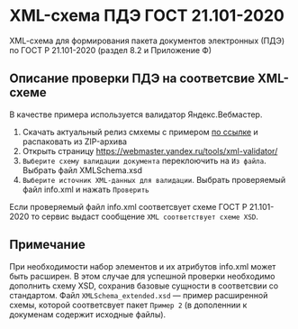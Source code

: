 # XML-схема ПДЭ ГОСТ 21.101-2020
XML-cхема для формирования пакета документов электронных (ПДЭ) по ГОСТ Р 21.101-2020 (раздел 8.2 и Приложение Ф)

## Описание проверки ПДЭ на соответсвие XML-схеме
В качестве примера используется валидатор Яндекс.Вебмастер.
1. Скачать актуальный релиз смхемы с примером [по ссылке](https://github.com/PilotTeam/GOST_21.101-2020_XML_Schema/releases/download/1.0/GOST_21.101-2020_XML_Schema.zip) и распаковать из ZIP-архива
1. Открыть страницу https://webmaster.yandex.ru/tools/xml-validator/
1. `Выберите схему валидации документа` переклоючить на `Из файла`. Выбрать файл XMLSchema.xsd
1. `Выберите источник XML-данных для валидации`. Выбрать проверяемый файл info.xml и нажать `Проверить`

Если проверяемый файл info.xml соответсвует схеме ГОСТ Р 21.101-2020 то сервис выдаст сообщение `XML соответствует схеме XSD`.

## Примечание
При необходимости набор элементов и их атрибутов info.xml может быть расширен. В этом случае для успешной проверки необходимо дополнить схему XSD, сохранив базовые сущности в соответсвии со стандартом. Файл `XMLSchema_extended.xsd` — пример расширенной схемы, которой соответсвует пакет `Пример 2` (в дополеннии к докуменам содержит исходные файлы).
